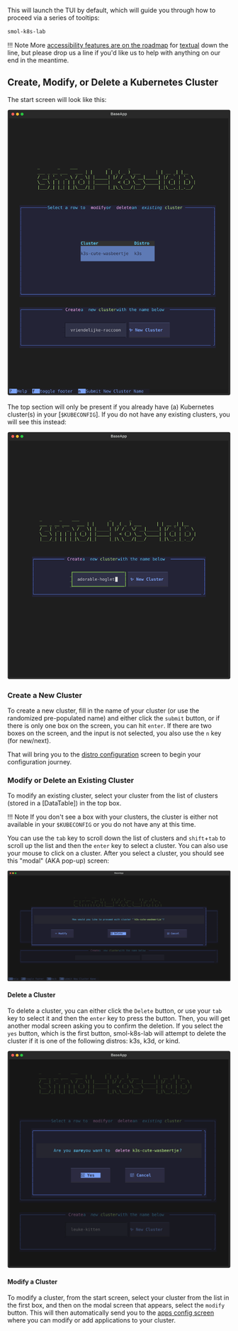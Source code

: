 This will launch the TUI by default, which will guide you through how to proceed via a series of tooltips:

```bash
smol-k8s-lab
```

!!! Note
    More [accessibility features are on the roadmap](https://textual.textualize.io/roadmap/#features) for [textual](https://textual.textualize.io/) down the line, but please drop us a line if you'd like us to help with anything on our end in the meantime.

## Create, Modify, or Delete a Kubernetes Cluster

The start screen will look like this:

![terminal screenshot of the smol-k8s-lab start screen. The screen shows smol-k8s-lab spelled out in blocky letters followed by two boxes. The first box is for modifying or deleting an existing cluster with an example cluster in a table. The second box shows an input field for the name of a new cluster as well as a button next to it to submit the cluster name](./images/screenshots/start_screen_with_existing_clusters.svg)

The top section will only be present if you already have (a) Kubernetes cluster(s) in your [`$KUBECONFIG`]. If you do not have any existing clusters, you will see this instead:

![terminal screenshot of the smol-k8s-lab start screen. The screenshot shows smol-k8s-lab spelled out in block letters followed by one box containing two elements: an input field, pre-populated with a random cluster name, and a submit button for that input field.](./images/screenshots/start_screen.svg)

### Create a New Cluster

To create a new cluster, fill in the name of your cluster (or use the randomized pre-populated name) and either click the `submit` button, or if there is only one box on the screen, you can hit `enter`. If there are two boxes on the screen, and the input is not selected, you also use the `n` key (for new/next).

That will bring you to the [distro configuration](/distro_screen) screen to begin your configuration journey.


### Modify or Delete an Existing Cluster

To modify an existing cluster, select your cluster from the list of clusters (stored in a [DataTable]) in the top box. 

!!! Note
    If you don't see a box with your clusters, the cluster is either not available in your `$KUBECONFIG` or you do not have any at this time.

You can use the `tab` key to scroll down the list of clusters and `shift`+`tab` to scroll up the list and then the `enter` key to select a cluster. You can also use your mouse to click on a cluster. After you select a cluster, you should see this "modal" (AKA pop-up) screen:

![terminal screenshot showing smol-k8s-lab after selecting a cluster from the list. This shows the previous screen dimmed in the background with an overlaid "modal" screen featuring the text "How would you like to proceed with $CLUSTER_NAME" and 3 buttons. Button 1: Modify, Button 2: Delete, Button 3: Cancel](./images/screenshots/modify_cluster_modal_screen.svg)

#### Delete a Cluster

To delete a cluster, you can either click the `Delete` button, or use your `tab` key to select it and then the `enter` key to press the button. Then, you will get another modal screen asking you to confirm the deletion. If you select the `yes` button, which is the first button, smol-k8s-lab will attempt to delete the cluster if it is one of the following distros: k3s, k3d, or kind.

![terminal screenshot showing smol-k8s-lab after selecting `delete` button. Shows a deletion confirmation modal screen that says "Are you sure?" and it has two buttons: button 1: `yes` and button 2: `cancel`](./images/screenshots/delete_cluster_confirmation.svg)

#### Modify a Cluster

To modify a cluster, from the start screen, select your cluster from the list in the first box, and then on the modal screen that appears, select the `modify` button. This will then automatically send you to the [apps config screen](/apps_screen) where you can modify or add applications to your cluster.
